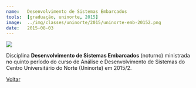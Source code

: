 ```yaml
---
name:  	Desenvolvimento de Sistemas Embarcados
tools: 	[graduação, uninorte, 2015]
image: 	../img/classes/uninorte/2015/uninorte-emb-20152.png
date: 	2015-08-03
---
```


![](../img/classes/uninorte/2015/uninorte-emb-20152.png)

Disciplina **Desenvolvimento de Sistemas Embarcados** (noturno) ministrada no quinto período do curso de Análise e Desenvolvimento de Sistemas do Centro Universitário do Norte (Uninorte) em 2015/2.

<p class="text-center">
	<a class="btn btn-outline-primary mt-1" href="{{ site.baseurl }}/classes/">Voltar</a>
</p>
